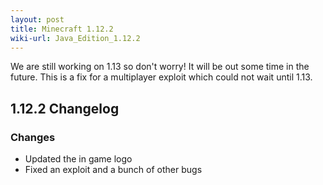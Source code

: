 ```yaml
---
layout: post
title: Minecraft 1.12.2
wiki-url: Java_Edition_1.12.2
---
```


We are still working on 1.13 so don't worry! It will be out some time in the future.
This is a fix for a multiplayer exploit which could not wait until 1.13.

## 1.12.2 Changelog

### Changes

* Updated the in game logo
* Fixed an exploit and a bunch of other bugs
